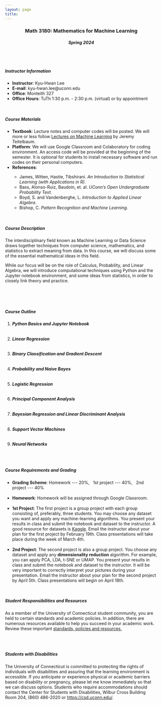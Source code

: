 ```yaml
---
layout: page
title:
---
```


<title>Math 3180</title>

<center><h3><b>Math 3180: Mathematics for Machine Learning</b></h3>
<h5><b>Spring 2024</b></h5>
</center>


<br><br>


 <div style="text-align: left;">
<!--        <blockquote>
          <blockquote>
            <blockquote>
              <blockquote>
-->

<h5><b>Instructor Information</b></h5>
<ul>
<li><b>Instructor</b>: Kyu-Hwan Lee</li>  
<li><b>E-mail</b>: kyu-hwan.lee@uconn.edu</li>
<li><b>Office</b>: Monteith 327</li> 
<li><b>Office Hours</b>: TuTh 1:30 p.m. - 2:30 p.m. (virtual) or by appointment</li>
</ul>

<br>
<h5><b>Course Materials</b></h5>
<ul>
<li><b>Textbook</b>: Lecture notes and computer codes will be posted.
We will more or less follow <a href="https://jeremy9959.net/Mathematics-for-Machine-Learning/">Lectures on Machine Learning</a> by Jeremy Teitelbaum. </li> 
<li><b>Platform</b>: We will use Google Classroom and Colaboratory for coding environment. An access code will be provided at the beginning of the semester. It is optional for students to install necessary software and run codes on their personal computers.</li>
<li><b>References</b>: </li>
<ul>
<li>James, Witten, Hastie, Tibshirani. <i>An Introduction to Statistical Learning (with Applications in R).</i></li>
<li>Bass, Alonso-Ruiz, Baudoin, et. al.
<i>UConn’s Open Undergraduate Probability Text.</i></li>
<li>Boyd, S. and Vandenberghe, L. <i>Introduction to Applied Linear Algebra.</i></li>
<li>Bishop, C. <i>Pattern Recognition and Machine Learning.</i></li>
</ul>
</ul>

<br>
<h5><b>Course Description</b></h5>
The interdisciplinary field known as Machine Learning or Data Science draws together techniques from computer science, mathematics, and statistics to extract meaning from data. In this course, we will discuss some of the essential mathematical ideas in this field.

While our focus will be on the role of Calculus, Probability, and Linear Algebra, we will introduce computational techniques using Python and the Jupyter notebook environment, and some ideas from statistics, in order to closely link theory and practice.

<br><br><br>

<h5><b>Course Outline</b></h5>

<ol>
<li><h6><b>Python Basics and Jupyter Notebook</b></h6></li>
<li><h6><b>Linear Regression</b></h6></li>
<li><h6><b>Binary Classification and Gradient Descent</b></h6></li>
<li><h6><b>Probability and Naive Bayes</b></h6></li>
<li><h6><b>Logistic Regression</b></h6></li>
<li><h6><b>Principal Component Analysis</b></h6></li>
<li><h6><b>Bayesian Regression and Linear Discriminant Analysis</b></h6></li>
<li><h6><b>Support Vector Machines</b></h6></li>
<li><h6><b>Neural Networks</b></h6></li>
</ol>


<br>

<h5><b>Course Requirements and Grading</b></h5>
<ul>
<li><b>Grading Scheme</b>: Homework --- 20%, &nbsp; 1st project --- 40%, &nbsp; 2nd project --- 40%</li>
&nbsp;
<li><b>Homework</b>: Homework will be assigned through Google Classroom.</li>
&nbsp;
<li><b>1st Project</b>: The first project is a group project with each group consisting of, preferably, three students. You may choose any dataset you want and apply any machine-learning algorithms. You present your results in class and submit the notebook and dataset to the instructor. A good resource for datasets is <a href="https://www.kaggle.com/">Kaggle</a>. Email the instructor about your plan for the first project by February 19th. Class presentations will take place during the week of March 4th.</li>
&nbsp;
<li><b>2nd Project</b>:  The second project is also a group project. You choose any dataset and apply any <b>dimensionality reduction</b> algorithm. For example, you can apply PCA, LDA, t-SNE or UMAP. You present your results in class and submit the notebook and dataset to the instructor. It will be very important to correctly interpret your pictures during your presentation. Email the instructor about your plan for the second project by April 5th. Class presentations will begin on April 18th. </li>
</ul>
<br>

<h5><b>Student Responsibilities and Resources</b></h5>
As a member of the University of Connecticut student community, you are held to certain standards and academic policies. In addition, there are numerous resources available to help you succeed in your academic work. Review these important <a href="https://onlinestudent.uconn.edu/learn--more/#POL">standards, policies and resources.</a>

<br><br>

<h5><b>Students with Disabilities</b></h5>
The University of Connecticut is committed to protecting the rights of individuals with disabilities and assuring that the learning environment is accessible.  If you anticipate or experience physical or academic barriers based on disability or pregnancy, please let me know immediately so that we can discuss options. Students who require accommodations should contact the Center for Students with Disabilities, Wilbur Cross Building Room 204, (860) 486-2020 or <a href="https://csd.uconn.edu/">https://csd.uconn.edu/</a>.

<br><br><br><br><br><br><br>

